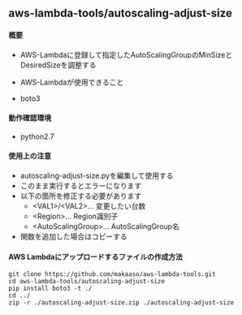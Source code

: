 aws-lambda-tools/autoscaling-adjust-size
------------

#### 概要

* AWS-Lambdaに登録して指定したAutoScalingGroupのMinSizeとDesiredSizeを調整する

* AWS-Lambdaが使用できること
* boto3

#### 動作確認環境

* python2.7

#### 使用上の注意

* autoscaling-adjust-size.pyを編集して使用する
* このまま実行するとエラーになります
* 以下の箇所を修正する必要があります
	* \<VAL1\>/\<VAL2\>... 変更したい台数
	* \<Region\>... Region識別子
	* \<AutoScalingGroup\>... AutoScalingGroup名
* 関数を追加した場合はコピーする

#### AWS Lambdaにアップロードするファイルの作成方法

```
git clone https://github.com/makaaso/aws-lambda-tools.git
cd aws-lambda-tools/autoscaling-adjust-size
pip install boto3 -t ./
cd ../
zip -r ./autoscaling-adjust-size.zip ./autoscaling-adjust-size
```


